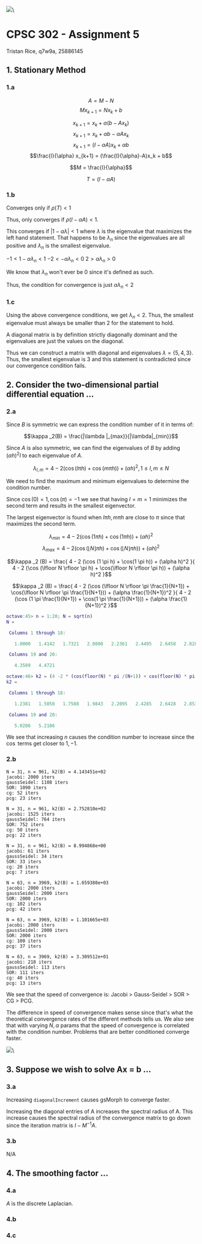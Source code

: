 ![](../rainbow.png)\


# CPSC 302 - Assignment 5

Tristan Rice, q7w9a, 25886145

## 1. Stationary Method

### 1.a

$$A=M-N$$
$$Mx_{k+1} = Nx_k + b$$

$$x_{k+1} = x_k + \alpha (b-Ax_k)$$
$$x_{k+1} = x_k + \alpha b - \alpha Ax_k$$
$$x_{k+1} = (I-\alpha A)x_k + \alpha b$$
$$\frac{I}{\alpha} x_{k+1} = (\frac{I}{\alpha}-A)x_k + b$$

$$M = \frac{I}{\alpha}$$

$$T = (I-\alpha A)$$

### 1.b

Converges only if $\rho(T) < 1$

Thus, only converges if $\rho(I-\alpha A) < 1$.

This converges if $|1-\alpha \lambda| < 1$ where $\lambda$ is the eigenvalue
that maximizes the left hand statement. That happens to be $\lambda _n$ since the
eigenvalues are all positive and $\lambda _n$ is the smallest eigenvalue.

$-1 < 1-\alpha \lambda _n < 1$
$-2 < -\alpha \lambda _n < 0$
$2 > \alpha \lambda _n > 0$

We know that $\lambda _n$ won't ever be 0 since it's defined as such.

Thus, the condition for convergence is just $\alpha \lambda _n < 2$

### 1.c

Using the above convergence conditions, we get $\lambda _n < 2$. Thus, the
smallest eigenvalue must always be smaller than $2$ for the statement to hold.

A diagonal matrix is by definition strictly diagonally dominant and the
eigenvalues are just the values on the diagonal.

Thus we can construct a matrix with diagonal and eigenvalues
$\lambda = \{5,4,3\}$. Thus, the smallest eigenvalue is $3$ and this statement
is contradicted since our convergence condition fails.

## 2. Consider the two-dimensional partial differential equation ...

### 2.a

Since $B$ is symmetric we can express the condition number of it in terms of:

$$\kappa _2(B) = \frac{|\lambda |_{max}}{|\lambda|_{min}}$$

Since $A$ is also symmetric, we can find the eigenvalues of $B$ by adding
$(\alpha h)^2 I$ to each eigenvalue of $A$.

$$\lambda _{l,m} = 4 - 2 (\cos(l \pi h) + \cos(m \pi h)) + (\alpha h)^2,
1 \leq l,m \leq N$$

We need to find the maximum and minimum eigenvalues to determine the condition
number.

Since $\cos(0) = 1, \cos(\pi) = -1$ we see that having $l = m = 1$ minimizes the
second term and results in the smallest eigenvector.

The largest eigenvector is found when $l\pi h, m\pi h$ are close to $\pi$ since
that maximizes the second term.

$$\lambda_{min} = 4 - 2 (\cos (1 \pi h) + \cos(1 \pi h)) + (\alpha h)^2$$
$$\lambda_{max} = 4 - 2 (\cos (\lfloor N \rfloor \pi h) + \cos(\lfloor N \rfloor \pi h)) + (\alpha h)^2$$

$$\kappa _2 (B) = \frac{
4 - 2 (\cos (1 \pi h) + \cos(1 \pi h)) + (\alpha h)^2
}{
4 - 2 (\cos (\lfloor N \rfloor \pi h) + \cos(\lfloor N \rfloor \pi h)) + (\alpha h)^2
}$$

$$\kappa _2 (B) = \frac{
4 - 2 (\cos (\lfloor N \rfloor \pi  \frac{1}{N+1}) + \cos(\lfloor N \rfloor \pi  \frac{1}{N+1})) + (\alpha  \frac{1}{N+1})^2
}{
4 - 2 (\cos (1 \pi \frac{1}{N+1}) + \cos(1 \pi  \frac{1}{N+1})) + (\alpha  \frac{1}{N+1})^2
}$$

```m
octave:45> n = 1:20; N = sqrt(n)
N =

 Columns 1 through 18:

   1.0000   1.4142   1.7321   2.0000   2.2361   2.4495   2.6458   2.8284   3.0000   3.1623   3.3166   3.4641   3.6056   3.7417   3.8730   4.0000   4.1231   4.2426

 Columns 19 and 20:

   4.3589   4.4721

octave:46> k2 = (4 -2 * (cos(floor(N) * pi /(N+1)) + cos(floor(N) * pi / (N+1))) + (alpha./(N+1)).^2)./(4-2*(cos(pi./(N+1)) + cos(pi./(N+1))) + (alpha./(N+1)).^2)
k2 =

 Columns 1 through 18:

   1.2381   1.5050   1.7508   1.9843   2.2095   2.4285   2.6428   2.8532   3.0605   3.2650   3.4673   3.6676   3.8660   4.0629   4.2584   4.4526   4.6456   4.8376

 Columns 19 and 20:

   5.0286   5.2186
```

We see that increasing $n$ causes the condition number to increase since the
$\cos$ terms get closer to $1, -1$.


### 2.b

```
N = 31, n = 961, k2(B) = 4.143451e+02
jacobi: 2000 iters
gaussSeidel: 1108 iters
SOR: 1090 iters
cg: 52 iters
pcg: 23 iters

N = 31, n = 961, k2(B) = 2.752810e+02
jacobi: 1525 iters
gaussSeidel: 764 iters
SOR: 752 iters
cg: 50 iters
pcg: 22 iters

N = 31, n = 961, k2(B) = 8.994868e+00
jacobi: 61 iters
gaussSeidel: 34 iters
SOR: 33 iters
cg: 20 iters
pcg: 7 iters

N = 63, n = 3969, k2(B) = 1.659380e+03
jacobi: 2000 iters
gaussSeidel: 2000 iters
SOR: 2000 iters
cg: 102 iters
pcg: 42 iters

N = 63, n = 3969, k2(B) = 1.101665e+03
jacobi: 2000 iters
gaussSeidel: 2000 iters
SOR: 2000 iters
cg: 100 iters
pcg: 37 iters

N = 63, n = 3969, k2(B) = 3.309512e+01
jacobi: 218 iters
gaussSeidel: 113 iters
SOR: 111 iters
cg: 40 iters
pcg: 13 iters
```

We see that the speed of convergence is: Jacobi > Gauss-Seidel > SOR > CG > PCG.

The difference in speed of convergence makes sense since that's what the
theoretical convergence rates of the different methods tells us. We also see
that with varying $N, \alpha$ params that the speed of convergence is correlated
with the condition number. Problems that are better conditioned converge faster.


![](./q2.png)\




## 3. Suppose we wish to solve Ax = b ...

### 3.a

Increasing `diagonalIncrement` causes gsMorph to converge faster.

Increasing the diagonal entries of A increases the spectral radius of A. This
increase causes the spectral radius of the convergence matrix to go down since
the iteration matrix is $I - M^{-1}A$.

### 3.b

N/A

## 4. The smoothing factor ...

### 4.a

$A$ is the discrete Laplacian.

### 4.b

### 4.c
